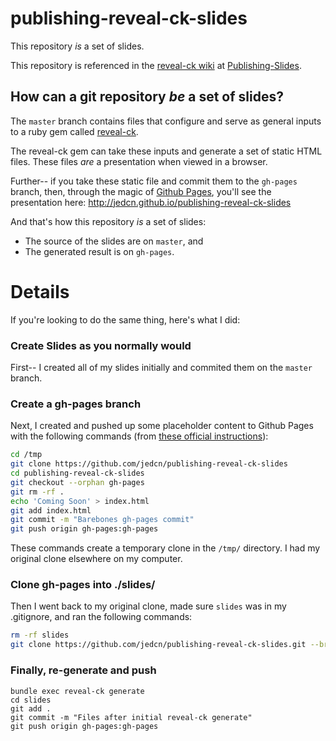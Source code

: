 # publishing-reveal-ck-slides

This repository *is* a set of slides.

This repository is referenced in the [reveal-ck wiki][reveal-ck-wiki]
at [Publishing-Slides][reveal-ck-wiki-publishing-slides].

[reveal-ck-wiki]: https://github.com/jedcn/reveal-ck/wiki
[reveal-ck-wiki-publishing-slides]: https://github.com/jedcn/reveal-ck/wiki/Publishing-Slides

## How can a git repository *be* a set of slides?

The `master` branch contains files that configure and serve as general
inputs to a ruby gem called [reveal-ck][rubygems-reveal-ck].

[rubygems-reveal-ck]: http://rubygems.org/gems/reveal-ck

The reveal-ck gem can take these inputs and generate a set of static
HTML files. These files *are* a presentation when viewed in a browser.

Further-- if you take these static file and commit them to the
`gh-pages` branch, then, through the magic of
[Github Pages][github-pages], you'll see the presentation here:
http://jedcn.github.io/publishing-reveal-ck-slides

[github-pages]: https://pages.github.com/

And that's how this repository *is* a set of slides:

* The source of the slides are on `master`, and
* The generated result is on `gh-pages`.

# Details

If you're looking to do the same thing, here's what I did:

### Create Slides as you normally would

First-- I created all of my slides initially and commited them on the
`master` branch.

### Create a gh-pages branch

Next, I created and pushed up some placeholder content to Github Pages
with the following commands (from
[these official instructions][github-github-pages]):

[github-github-pages]: https://help.github.com/articles/creating-project-pages-manually/

```sh
cd /tmp
git clone https://github.com/jedcn/publishing-reveal-ck-slides
cd publishing-reveal-ck-slides
git checkout --orphan gh-pages
git rm -rf .
echo 'Coming Soon' > index.html
git add index.html
git commit -m "Barebones gh-pages commit"
git push origin gh-pages:gh-pages
```

These commands create a temporary clone in the `/tmp/` directory. I
had my original clone elsewhere on my computer.

### Clone gh-pages into ./slides/

Then I went back to my original clone, made sure `slides` was in my
.gitignore, and ran the following commands:

```sh
rm -rf slides
git clone https://github.com/jedcn/publishing-reveal-ck-slides.git --branch gh-pages --single-branch ./slides
```

### Finally, re-generate and push

```
bundle exec reveal-ck generate
cd slides
git add .
git commit -m "Files after initial reveal-ck generate"
git push origin gh-pages:gh-pages
```
